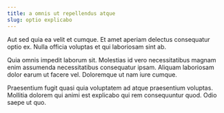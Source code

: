 ```yaml
---
title: a omnis ut repellendus atque
slug: optio explicabo
---
```


Aut sed quia ea velit et cumque. Et amet aperiam delectus consequatur optio ex. Nulla officia voluptas et qui laboriosam sint ab.

Quia omnis impedit laborum sit. Molestias id vero necessitatibus magnam enim assumenda necessitatibus consequatur ipsam. Aliquam laboriosam dolor earum ut facere vel. Doloremque ut nam iure cumque.

Praesentium fugit quasi quia voluptatem ad atque praesentium voluptas. Mollitia dolorem qui animi est explicabo qui rem consequuntur quod. Odio saepe ut quo.
